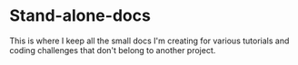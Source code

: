 # Stand-alone-docs
This is where I keep all the small docs I'm creating for various tutorials and coding challenges that don't belong to another project.
